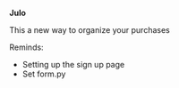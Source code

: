 **Julo**

This a new way to organize your purchases

Reminds:
- Setting up the sign up page
- Set form.py       

